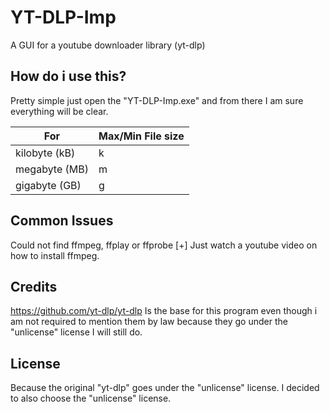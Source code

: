 # YT-DLP-Imp
A GUI for a youtube downloader library (yt-dlp)

## How do i use this?
Pretty simple just open the "YT-DLP-Imp.exe" and from there I am sure everything will be clear.

| For | Max/Min File size |
|------|--------------|
| kilobyte (kB) | k |
| megabyte (MB) | m |
| gigabyte (GB) | g |


## Common Issues
Could not find ffmpeg, ffplay or ffprobe  [+]  Just watch a youtube video on how to install ffmpeg.

## Credits
https://github.com/yt-dlp/yt-dlp Is the base for this program even though i am not required to mention them by law because they go under the "unlicense" license I will still do.

## License
Because the original "yt-dlp" goes under the "unlicense" license. I decided to also choose the "unlicense" license.
